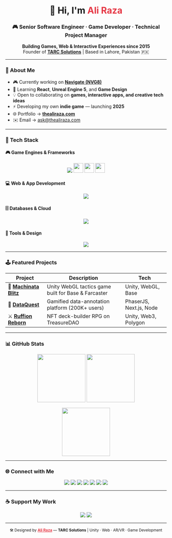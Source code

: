 <!-- =============================== -->
<!--     ALI RAZA | TARC SOLUTIONS   -->
<!-- =============================== -->

<h1 align="center">👋 Hi, I'm <span style="color:#E63946">Ali Raza</span></h1>
<h3 align="center">🎮 Senior Software Engineer · Game Developer · Technical Project Manager</h3>
<p align="center">
  <b>Building Games, Web & Interactive Experiences since 2015</b><br/>
  Founder of <a href="https://tarcsolutions.co" target="_blank"><b>TARC Solutions</b></a> | Based in Lahore, Pakistan 🇵🇰
</p>

---

### 🚀 About Me  

- 🎮 Currently working on [**Navigate (NVG8)**](https://nvg8.io)  
- 🧠 Learning **React**, **Unreal Engine 5**, and **Game Design**  
- 💡 Open to collaborating on **games, interactive apps, and creative tech ideas**  
- ⚡ Developing my own **indie game** — launching **2025**  
- 🌐 Portfolio → [**thealiraza.com**](https://thealiraza.com)  
- ✉️ Email → [ask@thealiraza.com](mailto:ask@thealiraza.com)  

---

### 🧰 Tech Stack  

#### 🎮 Game Engines & Frameworks  
<p align="center">
  <a href="#"><img src="https://skillicons.dev/icons?i=unity,unreal,godot,threejs" /></a>
  <img src="https://img.shields.io/badge/PhaserJS-FF6F00?style=flat&logo=javascript&logoColor=white" height="30"/>
  <img src="https://img.shields.io/badge/PixiJS-8E44AD?style=flat&logo=javascript&logoColor=white" height="30"/>
  <img src="https://img.shields.io/badge/AR/VR-0D1117?style=flat&logo=oculus&logoColor=E63946" height="30"/>
</p>

#### 💻 Web & App Development  
<p align="center">
  <a href="#"><img src="https://skillicons.dev/icons?i=react,nextjs,js,ts,html,css,vite,webpack,nodejs,express,nestjs,graphql" /></a>
</p>

#### 🗄️ Databases & Cloud  
<p align="center">
  <a href="#"><img src="https://skillicons.dev/icons?i=mongodb,postgresql,firebase,aws,gcp,dotnet" /></a>
</p>

#### 🧠 Tools & Design  
<p align="center">
  <a href="#"><img src="https://skillicons.dev/icons?i=git,github,figma,blender,ps,ai" /></a>
</p>

---

### 🕹 Featured Projects  

| Project | Description | Tech |
|----------|--------------|------|
| 🎯 [**Machinata Blitz**](https://nvg8.io) | Unity WebGL tactics game built for Base & Farcaster | Unity, WebGL, Base |
| 🧬 [**DataQuest**](https://dataquest.nvg8.io) | Gamified data-annotation platform (200K+ users) | PhaserJS, Next.js, Node |
| ⚔️ [**Ruffion Reborn**](https://ruffionreborn.xyz) | NFT deck-builder RPG on TreasureDAO | Unity, Web3, Polygon |

---

### 📊 GitHub Stats  

<p align="center">
  <img src="https://github-readme-stats.vercel.app/api?username=raza5750&show_icons=true&theme=dark&title_color=E63946&icon_color=E63946&text_color=C5C6C7&bg_color=0D1117&hide_border=true" height="150" />
  <img src="https://github-readme-stats.vercel.app/api/top-langs/?username=raza5750&layout=compact&theme=dark&title_color=E63946&text_color=C5C6C7&bg_color=0D1117&hide_border=true" height="150" />
</p>

<p align="center">
  <img src="https://github-readme-streak-stats.herokuapp.com/?user=raza5750&theme=dark&hide_border=true&ring=E63946&fire=E63946&currStreakLabel=E63946&sideLabels=C5C6C7&background=0D1117" height="150" />
</p>

---

### 🌐 Connect with Me  

<p align="center">
  <a href="https://linkedin.com/in/raza5750"><img src="https://img.shields.io/badge/LinkedIn-0A66C2?style=flat&logo=linkedin&logoColor=white" /></a>
  <a href="https://thealiraza.com"><img src="https://img.shields.io/badge/Website-0D1117?style=flat&logo=vercel&logoColor=E63946" /></a>
  <a href="https://fiverr.com/thealiraza"><img src="https://img.shields.io/badge/Fiverr-1DBF73?style=flat&logo=fiverr&logoColor=white" /></a>
  <a href="https://www.upwork.com/freelancers/~01e0e62e0d8bb60a4d"><img src="https://img.shields.io/badge/Upwork-6FDA44?style=flat&logo=upwork&logoColor=white" /></a>
  <a href="https://x.com/raza5750"><img src="https://img.shields.io/badge/X-0D1117?style=flat&logo=x&logoColor=E63946" /></a>
  <a href="https://instagram.com/raza57501"><img src="https://img.shields.io/badge/Instagram-0D1117?style=flat&logo=instagram&logoColor=E63946" /></a>
  <a href="https://threads.net/@raza57501"><img src="https://img.shields.io/badge/Threads-0D1117?style=flat&logo=threads&logoColor=E63946" /></a>
</p>

---

### ☕ Support My Work  

<p align="center">
  <a href="https://buymeacoffee.com/raza5750"><img src="https://img.shields.io/badge/Buy%20Me%20A%20Coffee-E63946?style=for-the-badge&logo=buy-me-a-coffee&logoColor=white" /></a>
  <a href="https://ko-fi.com/raza5750"><img src="https://img.shields.io/badge/Ko--fi-0D1117?style=for-the-badge&logo=kofi&logoColor=E63946" /></a>
</p>

---

<p align="center">
  <sub>🛠️ Designed by <a href="https://thealiraza.com" style="color:#E63946"><b>Ali Raza</b></a> — <b>TARC Solutions</b> | Unity · Web · AR/VR · Game Development</sub>
</p>
